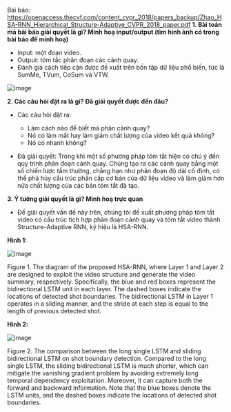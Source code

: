 Bài báo: https://openaccess.thecvf.com/content_cvpr_2018/papers_backup/Zhao_HSA-RNN_Hierarchical_Structure-Adaptive_CVPR_2018_paper.pdf
**1. Bài toán mà bài báo giải quyết là gì? Minh hoạ input/output (tìm hình ảnh có trong bài báo để minh hoạ)**

- Input: một đoạn video.
- Output: tóm tắc phân đoạn các cảnh quay.
- Đánh giá cách tiếp cận được đề xuất trên bốn tập dữ liệu phổ biến, tức là SumMe, TVum, CoSum và VTW.

![image](https://user-images.githubusercontent.com/80680544/118486219-8d861a80-b743-11eb-9dd3-21c23eb206c1.png)

**2. Các câu hỏi đặt ra là gì? Đã giải quyết được đến đâu?**
- Các câu hỏi đặt ra:
    - Làm cách nào để biết mà phân cảnh quay?
    - Nó có làm mất hay làm giảm chất lượng của video kết quả không?
    - Nó có nhanh không?
 
- Đã giải quyết: Trong khi một số phương pháp tóm tắt hiện có chú ý đến quy trình phân đoạn cảnh quay. Chúng tạo ra các cảnh quay bằng một số chiến lược tầm thường, chẳng hạn như phân đoạn độ dài cố định, có thể phá hủy cấu trúc phân cấp cơ bản của dữ liệu video và làm giảm hơn nữa chất lượng của các bản tóm tắt đã tạo.

**3. Ý tưởng giải quyết là gì? Minh hoạ trực quan**
- Để giải quyết vấn đề này trên, chúng tôi đề xuất phương pháp tóm tắt video có cấu trúc tích hợp phân đoạn cảnh quay và tóm tắt video thành Structure-Adaptive RNN, ký hiệu là HSA-RNN.

**Hình 1:**

![image](https://user-images.githubusercontent.com/80680544/118486219-8d861a80-b743-11eb-9dd3-21c23eb206c1.png)

Figure 1. The diagram of the proposed HSA-RNN, where Layer 1
and Layer 2 are designed to exploit the video structure and generate the video summary, respectively. Specifically, the blue and red
boxes represent the bidirectional LSTM unit in each layer. The
dashed boxes indicate the locations of detected shot boundaries.
The bidirectional LSTM in Layer 1 operates in a sliding manner,
and the stride at each step is equal to the length of previous detected shot.

**Hình 2:**

![image](https://user-images.githubusercontent.com/80680544/118488118-9d9ef980-b745-11eb-9bc6-26efc1aaeb68.png)

Figure 2. The comparison between the long single LSTM and sliding bidirectional LSTM on shot boundary detection. Compared to  the long single LSTM, the sliding bidirectional LSTM is much shorter, which can mitigate the vanishing gradient problem by avoiding  extremely long temporal dependency exploitation. Moreover, it can capture both the forward and backward information. Note that the blue  boxes denote the LSTM units, and the dashed boxes indicate the locations of detected shot boundaries.
